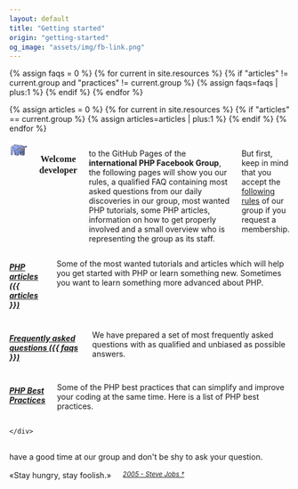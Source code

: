 ```yaml
---
layout: default
title: "Getting started"
origin: "getting-started"
og_image: "assets/img/fb-link.png"
---
```

{% assign faqs = 0 %}
{% for current in site.resources %}
    {% if "articles" != current.group and "practices" != current.group %}
        {% assign faqs=faqs | plus:1 %}
    {% endif %}
{% endfor %}

{% assign articles = 0 %}
{% for current in site.resources %}
    {% if "articles" == current.group %}
        {% assign articles=articles | plus:1 %}
    {% endif %}
{% endfor %}

<div class="row">
    <div class="large-12 columns" style="margin-top:8px">
        <div style="text-align:center"><img src="assets/img/elephpant.png" alt="an elephant, trust me."></div>
        <h3 style="font-family:Audiowide;text-align:center">Welcome developer</h3>
        <p>to the GitHub Pages of the <strong>international PHP Facebook Group</strong>,
        the following pages will show you our rules, a qualified FAQ containing
        most asked questions from our daily discoveries in our group, most wanted PHP
        tutorials, some PHP articles, information on how to get properly involved and a small
        overview who is representing the group as its staff.</p>
        <p>But first, keep in mind that you accept the <a href="rules.html">following rules</a> of our group if you request a membership.</p>
    </div>
</div>

<div class="row">
    <div class="large-4 columns">
        <h5><a href="/articles"><i class="fa fa-circle-thin"></i> PHP articles ({{ articles }})</a></h5>
        <p>Some of the most wanted tutorials and articles which will help you get started with PHP or learn something new. Sometimes you want to learn something more advanced about PHP.</p>
    </div>
    <div class="large-4 columns">
        <h5><a href="/faq"><i class="fa fa-circle-thin"></i> Frequently asked questions ({{ faqs }})</a></h5>
        <p>We have prepared a set of most frequently asked questions with as qualified and unbiased as possible answers.</p>
    </div>
    <div class="large-4 columns">
        <h5><a href="/php-best-practices"><i class="fa fa-circle-thin"></i> PHP Best Practices</a></h5>
        <p>Some of the PHP best practices that can simplify and improve your coding at the same time. Here is a list of PHP best practices.</p>
    </div>
</div>

<div class="row">
    <div class="large-12 columns" style="text-align:center;">

    </div>
</div>

<div class="row">
    <div class="large-12 columns" style="margin-top:16px; margin-bottom:16px; text-align:center;">
        have a good time at our group and don't be shy to ask your question.
    </div>
</div>
<div class="row">
    <div class="large-12 columns" style="margin-top:16px; margin-bottom:20px; text-align:center;">
        &laquo;Stay hungry, stay foolish.&raquo; <small><cite><a href="http://news.stanford.edu/news/2005/june15/jobs-061505.html">2005 - Steve Jobs &dagger;</a></cite></small>
    </div>
</div>
